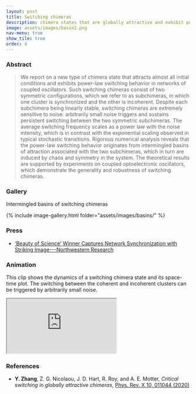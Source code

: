 ```yaml
---
layout: post
title: Switching chimeras
description: chimera states that are globally attractive and exhibit power-law switching behavior
image: assets/images/basin2.png
nav-menu: true
show_tile: true
order: 4
---
```


### Abstract
> We report on a new type of chimera state that attracts almost all initial conditions and exhibits power-law switching behavior in networks of coupled oscillators.
> Such switching chimeras consist of two symmetric configurations, which we refer to as subchimeras, in which one cluster is synchronized and the other is incoherent.
> Despite each subchimera being linearly stable, switching chimeras are extremely sensitive to noise: arbitrarily small noise triggers and sustains persistent switching between the two symmetric subchimeras.
> The average switching frequency scales as a power law with the noise intensity, which is in contrast with the exponential scaling observed in typical stochastic transitions.
> Rigorous numerical analysis reveals that the power-law switching behavior originates from intermingled basins of attraction associated with the two subchimeras, which in turn are induced by chaos and symmetry in the system.
> The theoretical results are supported by experiments on coupled optoelectronic oscillators, which demonstrate the generality and robustness of switching chimeras.

<!--
### Gallery
You can explore the details of the riddled basins of the switching chimera by zooming in on the interactive image below.
You can also download a high-resolution file (7200x7200 resolution, around 12 MB) [here](/assets/images/basin1.png).
This image is the winner of the [2018 Northwestern Science Images Contest](https://bit.ly/2EzP3BX).


<div class="resp-container-square">
  <iframe class="resp-iframe" allowfullscreen="true" src="https://www.easyzoom.com/embed/ac392371a68347d1bf632935660f0216"></iframe>
</div>
-->

### Gallery
Intermingled basins of switching chimeras

{% include image-gallery.html folder="assets/images/basins/" %}

### Press
* [‘Beauty of Science’ Winner Captures Network Synchronization with Striking Image---Northwestern Research](https://www.research.northwestern.edu/beauty-science-winner-captures-network-synchronization-striking-image/)

### Animation
This clip shows the dynamics of a switching chimera state and its space-time plot. The switching between the coherent and incoherent clusters can be triggered by arbitrarily small noise.

<div class="resp-container-narrow">
  <iframe class="resp-iframe" src="https://www.youtube.com/embed/PIVgurLIGN0" allow="accelerometer; autoplay; encrypted-media; gyroscope; picture-in-picture" allowfullscreen></iframe>
</div>

### References
* __Y. Zhang__, Z. G. Nicolaou, J. D. Hart, R. Roy, and A. E. Motter, *Critical switching in globally attractive chimeras*, [Phys. Rev. X 10, 011044 (2020)](https://doi.org/10.1103/PhysRevX.10.011044)
